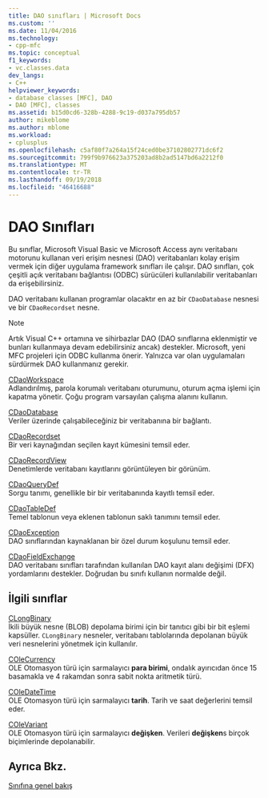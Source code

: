 ```yaml
---
title: DAO sınıfları | Microsoft Docs
ms.custom: ''
ms.date: 11/04/2016
ms.technology:
- cpp-mfc
ms.topic: conceptual
f1_keywords:
- vc.classes.data
dev_langs:
- C++
helpviewer_keywords:
- database classes [MFC], DAO
- DAO [MFC], classes
ms.assetid: b15d0cd6-328b-4288-9c19-d037a795db57
author: mikeblome
ms.author: mblome
ms.workload:
- cplusplus
ms.openlocfilehash: c5af80f7a264a15f24ced0be37102802771dc6f2
ms.sourcegitcommit: 799f9b976623a375203ad8b2ad5147bd6a2212f0
ms.translationtype: MT
ms.contentlocale: tr-TR
ms.lasthandoff: 09/19/2018
ms.locfileid: "46416688"
---
```

# <a name="dao-classes"></a>DAO Sınıfları

Bu sınıflar, Microsoft Visual Basic ve Microsoft Access aynı veritabanı motorunu kullanan veri erişim nesnesi (DAO) veritabanları kolay erişim vermek için diğer uygulama framework sınıfları ile çalışır. DAO sınıfları, çok çeşitli açık veritabanı bağlantısı (ODBC) sürücüleri kullanılabilir veritabanları da erişebilirsiniz.

DAO veritabanı kullanan programlar olacaktır en az bir `CDaoDatabase` nesnesi ve bir `CDaoRecordset` nesne.

> [!NOTE]
>  Artık Visual C++ ortamına ve sihirbazlar DAO (DAO sınıflarına eklenmiştir ve bunları kullanmaya devam edebilirsiniz ancak) destekler. Microsoft, yeni MFC projeleri için ODBC kullanma önerir. Yalnızca var olan uygulamaları sürdürmek DAO kullanmanız gerekir.

[CDaoWorkspace](../mfc/reference/cdaoworkspace-class.md)<br/>
Adlandırılmış, parola korumalı veritabanı oturumunu, oturum açma işlemi için kapatma yönetir. Çoğu program varsayılan çalışma alanını kullanın.

[CDaoDatabase](../mfc/reference/cdaodatabase-class.md)<br/>
Veriler üzerinde çalışabileceğiniz bir veritabanına bir bağlantı.

[CDaoRecordset](../mfc/reference/cdaorecordset-class.md)<br/>
Bir veri kaynağından seçilen kayıt kümesini temsil eder.

[CDaoRecordView](../mfc/reference/cdaorecordview-class.md)<br/>
Denetimlerde veritabanı kayıtlarını görüntüleyen bir görünüm.

[CDaoQueryDef](../mfc/reference/cdaoquerydef-class.md)<br/>
Sorgu tanımı, genellikle bir bir veritabanında kayıtlı temsil eder.

[CDaoTableDef](../mfc/reference/cdaotabledef-class.md)<br/>
Temel tablonun veya eklenen tablonun saklı tanımını temsil eder.

[CDaoException](../mfc/reference/cdaoexception-class.md)<br/>
DAO sınıflarından kaynaklanan bir özel durum koşulunu temsil eder.

[CDaoFieldExchange](../mfc/reference/cdaofieldexchange-class.md)<br/>
DAO veritabanı sınıfları tarafından kullanılan DAO kayıt alanı değişimi (DFX) yordamlarını destekler. Doğrudan bu sınıfı kullanın normalde değil.

## <a name="related-classes"></a>İlgili sınıflar

[CLongBinary](../mfc/reference/clongbinary-class.md)<br/>
İkili büyük nesne (BLOB) depolama birimi için bir tanıtıcı gibi bir bit eşlemi kapsüller. `CLongBinary` nesneler, veritabanı tablolarında depolanan büyük veri nesnelerini yönetmek için kullanılır.

[COleCurrency](../mfc/reference/colecurrency-class.md)<br/>
OLE Otomasyon türü için sarmalayıcı **para birimi**, ondalık ayırıcıdan önce 15 basamakla ve 4 rakamdan sonra sabit nokta aritmetik türü.

[COleDateTime](../atl-mfc-shared/reference/coledatetime-class.md)<br/>
OLE Otomasyon türü için sarmalayıcı **tarih**. Tarih ve saat değerlerini temsil eder.

[COleVariant](../mfc/reference/colevariant-class.md)<br/>
OLE Otomasyon türü için sarmalayıcı **değişken**. Verileri **değişken**s birçok biçimlerinde depolanabilir.

## <a name="see-also"></a>Ayrıca Bkz.

[Sınıfına genel bakış](../mfc/class-library-overview.md)

